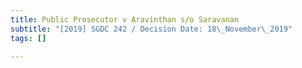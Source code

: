 ```yaml
---
title: Public Prosecutor v Aravinthan s/o Saravanan
subtitle: "[2019] SGDC 242 / Decision Date: 18\_November\_2019"
tags: []

---
```

